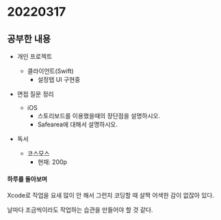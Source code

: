 # 20220317

## 공부한 내용
+ 개인 프로젝트
  - 클라이언트(Swift)
    * 설정탭 UI 구현중
    
+ 면접 질문 정리
  - iOS
    * 스토리보드를 이용했을때의 장단점을 설명하시오.
    * Safearea에 대해서 설명하시오.
        
+ 독서
  - 코스모스
    * 현재: 200p

#### 하루를 돌아보며
Xcode로 작업을 요새 많이 안 해서 그런지 코딩할 때 살짝 어색한 감이 없잖아 있다.

날마다 조금씩이라도 작업하는 습관을 만들어야 할 것 같다.
